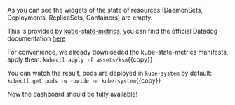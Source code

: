 As you can see the widgets of the state of resources (DaemonSets, Deployments,
ReplicaSets, Containers) are empty.

This is provided by [kube-state-metrics](https://github.com/kubernetes/kube-state-metrics), you can find the official Datadog
documentation
[here](https://docs.datadoghq.com/integrations/kubernetes/#setup-kubernetes-state)

For convenience, we already downloaded the kube-state-metrics manifests, apply
them:
`kubectl apply -f assets/ksm`{{copy}}

You can watch the result, pods are deployed in `kube-system` by default:
`kubectl get pods -w -owide -n kube-system`{{copy}}

Now the dashboard should be fully available!

